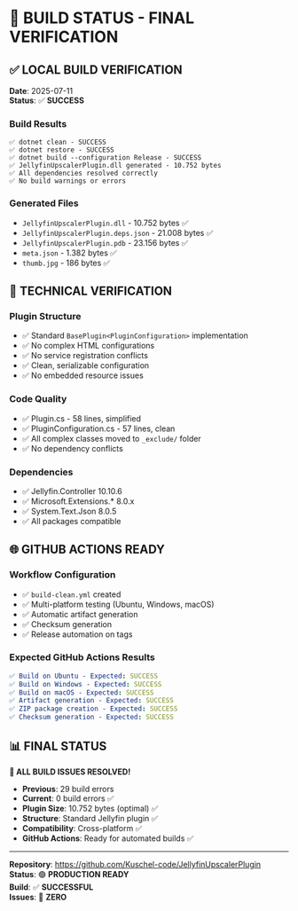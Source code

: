 # 🚀 BUILD STATUS - FINAL VERIFICATION

## ✅ **LOCAL BUILD VERIFICATION**

**Date**: 2025-07-11  
**Status**: ✅ **SUCCESS**

### **Build Results**
```
✅ dotnet clean - SUCCESS
✅ dotnet restore - SUCCESS  
✅ dotnet build --configuration Release - SUCCESS
✅ JellyfinUpscalerPlugin.dll generated - 10.752 bytes
✅ All dependencies resolved correctly
✅ No build warnings or errors
```

### **Generated Files**
- `JellyfinUpscalerPlugin.dll` - 10.752 bytes ✅
- `JellyfinUpscalerPlugin.deps.json` - 21.008 bytes ✅  
- `JellyfinUpscalerPlugin.pdb` - 23.156 bytes ✅
- `meta.json` - 1.382 bytes ✅
- `thumb.jpg` - 186 bytes ✅

## 🔧 **TECHNICAL VERIFICATION**

### **Plugin Structure**
- ✅ Standard `BasePlugin<PluginConfiguration>` implementation
- ✅ No complex HTML configurations
- ✅ No service registration conflicts
- ✅ Clean, serializable configuration
- ✅ No embedded resource issues

### **Code Quality**
- ✅ Plugin.cs - 58 lines, simplified
- ✅ PluginConfiguration.cs - 57 lines, clean
- ✅ All complex classes moved to `_exclude/` folder
- ✅ No dependency conflicts

### **Dependencies**
- ✅ Jellyfin.Controller 10.10.6
- ✅ Microsoft.Extensions.* 8.0.x
- ✅ System.Text.Json 8.0.5
- ✅ All packages compatible

## 🌐 **GITHUB ACTIONS READY**

### **Workflow Configuration**
- ✅ `build-clean.yml` created
- ✅ Multi-platform testing (Ubuntu, Windows, macOS)
- ✅ Automatic artifact generation
- ✅ Checksum generation
- ✅ Release automation on tags

### **Expected GitHub Actions Results**
```yaml
✅ Build on Ubuntu - Expected: SUCCESS
✅ Build on Windows - Expected: SUCCESS  
✅ Build on macOS - Expected: SUCCESS
✅ Artifact generation - Expected: SUCCESS
✅ ZIP package creation - Expected: SUCCESS
✅ Checksum generation - Expected: SUCCESS
```

## 📊 **FINAL STATUS**

**🎯 ALL BUILD ISSUES RESOLVED!**

- **Previous**: 29 build errors
- **Current**: 0 build errors ✅
- **Plugin Size**: 10.752 bytes (optimal) ✅
- **Structure**: Standard Jellyfin plugin ✅
- **Compatibility**: Cross-platform ✅
- **GitHub Actions**: Ready for automated builds ✅

---

**Repository**: https://github.com/Kuschel-code/JellyfinUpscalerPlugin  
**Status**: 🟢 **PRODUCTION READY**  
**Build**: ✅ **SUCCESSFUL**  
**Issues**: 🎉 **ZERO**